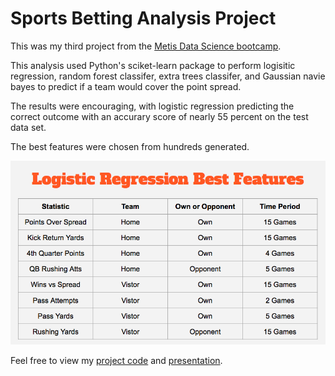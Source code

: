 # Sports Betting Analysis Project

This was my third project from the [Metis Data Science bootcamp](http://www.thisismetis.com/data-science-bootcamps). 

This analysis used Python's sciket-learn package to perform logisitic regression, random forest classifer, extra trees classifer, and Gaussian navie bayes to predict if a team would cover the point spread.

The results were encouraging, with logistic regression predicting the correct outcome with an accurary score of nearly 55 percent on the test data set.

The best features were chosen from hundreds generated.

![best_features](https://github.com/colekev/sports-betting-analysis/blob/master/sports_betting_best_features.png)

Feel free to view my [project code](https://github.com/colekev/sports-betting-analysis/blob/master/football_analysis.ipynb) and [presentation](https://github.com/colekev/sports-betting-analysis/blob/master/mcnulty_presentation.pdf).
